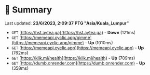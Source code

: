 # 📖 Summary
Last updated: **23/6/2023, 2:09:37 PTG "Asia/Kuala_Lumpur"**

- `GET` [https://hst.aytea.ga](https://hst.aytea.ga) - **Down** (121ms)
- `GET` [https://memeapi.cyclic.app/gimme](https://memeapi.cyclic.app/gimme) - **Up** (1010ms)
- `GET` [https://memeapi.cyclic.app](https://memeapi.cyclic.app) - **Up** (762ms)
- `GET` [https://klik.ml/health](https://klik.ml/health) - **Up** (709ms)
- `GET` [https://dumb.onrender.com](https://dumb.onrender.com) - **Up** (358ms)
